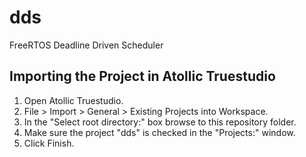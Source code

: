 # dds
FreeRTOS Deadline Driven Scheduler

## Importing the Project in Atollic Truestudio
1. Open Atollic Truestudio.
2. File > Import > General > Existing Projects into Workspace.
3. In the "Select root directory:" box browse to this repository folder.
4. Make sure the project "dds" is checked in the "Projects:" window.
5. Click Finish.
